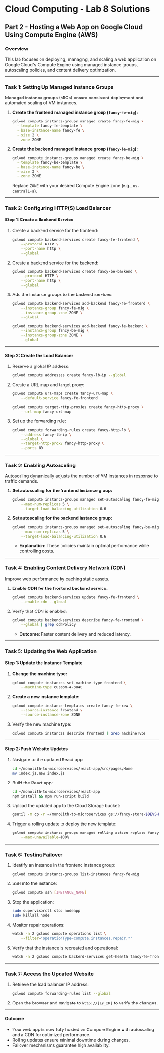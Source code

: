 # Cloud Computing - Lab 8 Solutions

## Part 2 - Hosting a Web App on Google Cloud Using Compute Engine (AWS)

### Overview

This lab focuses on deploying, managing, and scaling a web application on Google Cloud's Compute Engine using managed instance groups, autoscaling policies, and content delivery optimization.

---

### **Task 1: Setting Up Managed Instance Groups**

Managed instance groups (MIGs) ensure consistent deployment and automated scaling of VM instances.

1. **Create the frontend managed instance group (`fancy-fe-mig`):**
   ```bash
   gcloud compute instance-groups managed create fancy-fe-mig \
     --template fancy-fe-template \
     --base-instance-name fancy-fe \
     --size 2 \
     --zone ZONE
   ```

2. **Create the backend managed instance group (`fancy-be-mig`):**
   ```bash
   gcloud compute instance-groups managed create fancy-be-mig \
     --template fancy-be-template \
     --base-instance-name fancy-be \
     --size 2 \
     --zone ZONE
   ```

   Replace `ZONE` with your desired Compute Engine zone (e.g., `us-central1-a`).

---

### **Task 2: Configuring HTTP(S) Load Balancer**

#### **Step 1: Create a Backend Service**

1. Create a backend service for the frontend:  
   ```bash
   gcloud compute backend-services create fancy-fe-frontend \
       --protocol HTTP \
       --port-name http \
       --global
   ```

2. Create a backend service for the backend:  
   ```bash
   gcloud compute backend-services create fancy-be-backend \
       --protocol HTTP \
       --port-name http \
       --global
   ```

3. Add the instance groups to the backend services:
   ```bash
   gcloud compute backend-services add-backend fancy-fe-frontend \
       --instance-group fancy-fe-mig \
       --instance-group-zone ZONE \
       --global
   ```

   ```bash
   gcloud compute backend-services add-backend fancy-be-backend \
       --instance-group fancy-be-mig \
       --instance-group-zone ZONE \
       --global
   ```

---

#### **Step 2: Create the Load Balancer**

1. Reserve a global IP address:
   ```bash
   gcloud compute addresses create fancy-lb-ip --global
   ```

2. Create a URL map and target proxy:
   ```bash
   gcloud compute url-maps create fancy-url-map \
       --default-service fancy-fe-frontend
   ```

   ```bash
   gcloud compute target-http-proxies create fancy-http-proxy \
       --url-map fancy-url-map
   ```

3. Set up the forwarding rule:
   ```bash
   gcloud compute forwarding-rules create fancy-http-lb \
       --address fancy-lb-ip \
       --global \
       --target-http-proxy fancy-http-proxy \
       --ports 80
   ```

---

### **Task 3: Enabling Autoscaling**

Autoscaling dynamically adjusts the number of VM instances in response to traffic demands.

1. **Set autoscaling for the frontend instance group:**
   ```bash
   gcloud compute instance-groups managed set-autoscaling fancy-fe-mig \
       --max-num-replicas 5 \
       --target-load-balancing-utilization 0.6
   ```

2. **Set autoscaling for the backend instance group:**
   ```bash
   gcloud compute instance-groups managed set-autoscaling fancy-be-mig \
       --max-num-replicas 5 \
       --target-load-balancing-utilization 0.6
   ```

   - **Explanation**: These policies maintain optimal performance while controlling costs.

---

### **Task 4: Enabling Content Delivery Network (CDN)**

Improve web performance by caching static assets.

1. **Enable CDN for the frontend backend service:**
   ```bash
   gcloud compute backend-services update fancy-fe-frontend \
       --enable-cdn --global
   ```

2. Verify that CDN is enabled:
   ```bash
   gcloud compute backend-services describe fancy-fe-frontend \
       --global | grep cdnPolicy
   ```

   - **Outcome**: Faster content delivery and reduced latency.

---

### **Task 5: Updating the Web Application**

#### **Step 1: Update the Instance Template**

1. **Change the machine type:**
   ```bash
   gcloud compute instances set-machine-type frontend \
       --machine-type custom-4-3840
   ```

2. **Create a new instance template:**
   ```bash
   gcloud compute instance-templates create fancy-fe-new \
       --source-instance frontend \
       --source-instance-zone ZONE
   ```

3. Verify the new machine type:
   ```bash
   gcloud compute instances describe frontend | grep machineType
   ```

---

#### **Step 2: Push Website Updates**

1. Navigate to the updated React app:
   ```bash
   cd ~/monolith-to-microservices/react-app/src/pages/Home
   mv index.js.new index.js
   ```

2. Build the React app:
   ```bash
   cd ~/monolith-to-microservices/react-app
   npm install && npm run-script build
   ```

3. Upload the updated app to the Cloud Storage bucket:
   ```bash
   gsutil -m cp -r ~/monolith-to-microservices gs://fancy-store-$DEVSHELL_PROJECT_ID/
   ```

4. Trigger a rolling update to deploy the new template:
   ```bash
   gcloud compute instance-groups managed rolling-action replace fancy-fe-mig \
       --max-unavailable=100%
   ```

---

### **Task 6: Testing Failover**

1. Identify an instance in the frontend instance group:
   ```bash
   gcloud compute instance-groups list-instances fancy-fe-mig
   ```

2. SSH into the instance:
   ```bash
   gcloud compute ssh [INSTANCE_NAME]
   ```

3. Stop the application:
   ```bash
   sudo supervisorctl stop nodeapp
   sudo killall node
   ```

4. Monitor repair operations:
   ```bash
   watch -n 2 gcloud compute operations list \
       --filter='operationType~compute.instances.repair.*'
   ```

5. Verify that the instance is recreated and operational:
   ```bash
   watch -n 2 gcloud compute backend-services get-health fancy-fe-frontend --global
   ```

---

### **Task 7: Access the Updated Website**

1. Retrieve the load balancer IP address:
   ```bash
   gcloud compute forwarding-rules list --global
   ```

2. Open the browser and navigate to `http://[LB_IP]` to verify the changes.

---

#### **Outcome**

- Your web app is now fully hosted on Compute Engine with autoscaling and a CDN for optimized performance.
- Rolling updates ensure minimal downtime during changes.
- Failover mechanisms guarantee high availability.